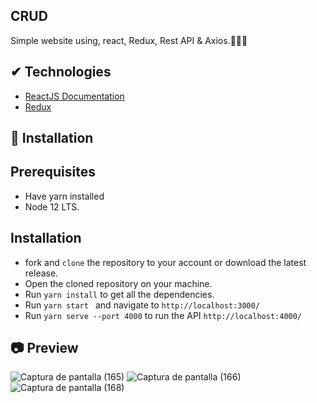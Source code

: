 
##  CRUD 
  Simple website using, react, Redux, Rest API & Axios.👨‍💻🌐
  ## ✔ Technologies
- [ReactJS Documentation](https://es.reactjs.org/)
- [Redux](https://es.redux.js.org/)
## 🚀 Installation
   ## Prerequisites
 
   - Have yarn installed
   - Node 12 LTS. 
    
 ## Installation
  - fork and  ```clone``` the repository to your account or download the latest release.
  - Open the cloned repository on your machine.
  - Run  ```yarn install``` to get all the dependencies.
  - Run ```yarn start ``` and navigate to ```http://localhost:3000/```
  - Run  ```yarn serve --port 4000``` to run the API ```http://localhost:4000/```

## 📷 Preview
![Captura de pantalla (165)](https://user-images.githubusercontent.com/46753453/91246744-e6bda200-e70d-11ea-90d0-62283c7ab632.png)
![Captura de pantalla (166)](https://user-images.githubusercontent.com/46753453/91246748-e7563880-e70d-11ea-9661-0aafaa16857a.png)
![Captura de pantalla (168)](https://user-images.githubusercontent.com/46753453/91246739-e4f3de80-e70d-11ea-885b-a97d790b09c3.png)

